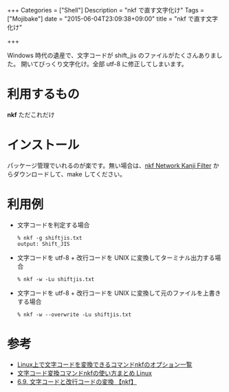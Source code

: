 +++
Categories = ["Shell"]
Description = "nkf で直す文字化け"
Tags = ["Mojibake"]
date = "2015-06-04T23:09:38+09:00"
title = "nkf で直す文字化け"

+++

Windows 時代の遺産で、文字コードが shift\_jis のファイルがたくさんありました。
開いてびっくり文字化け。全部 utf-8 に修正してしまいます。
<!--more-->

# 利用するもの

**nkf** ただこれだけ

# インストール

パッケージ管理でいれるのが楽です。無い場合は、[nkf Network Kanji Filter](http://sourceforge.jp/projects/nkf/) からダウンロードして、make してください。

# 利用例

-   文字コードを判定する場合
    
        % nkf -g shiftjis.txt
        output: Shift_JIS

-   文字コードを utf-8 + 改行コードを UNIX に変換してターミナル出力する場合
    
        % nkf -w -Lu shiftjis.txt

-   文字コードを utf-8 + 改行コードを UNIX に変換して元のファイルを上書きする場合
    
        % nkf -w --overwrite -Lu shiftjis.txt

# 参考

-   [Linux上で文字コードを変換できるコマンドnkfのオプション一覧](http://blog.layer8.sh/ja/2012/03/31/nkf_command_option/)
-   [文字コード変換コマンドnkfの使い方まとめ Linux](http://blog.layer8.sh/ja/2011/12/23/%E6%96%87%E5%AD%97%E3%82%B3%E3%83%BC%E3%83%89%E5%A4%89%E6%8F%9B%E3%82%B3%E3%83%9E%E3%83%B3%E3%83%89nkf%E3%81%AE%E4%BD%BF%E3%81%84%E6%96%B9%E3%81%BE%E3%81%A8%E3%82%81-linux/)
-   [6.9. 文字コードと改行コードの変換 【nkf】](http://www.turbolinux.co.jp/products/server/10s/manual/command_guide/command_guide/nkf.html)
